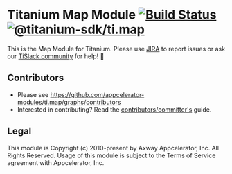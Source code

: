 # Titanium Map Module [![Build Status](https://jenkins.appcelerator.org/buildStatus/icon?job=modules%2Fti.map%2Fmaster)](https://jenkins.appcelerator.org/job/modules/job/ti.map/job/master/) [![@titanium-sdk/ti.map](https://img.shields.io/npm/v/@titanium-sdk/ti.map.png)](https://www.npmjs.com/package/@titanium-sdk/ti.map)

This is the Map Module for Titanium. Please use [JIRA](http://jira.appcelerator.org) to report issues or ask our [TiSlack community](http://tislack.org) for help! :rocket:

## Contributors

* Please see https://github.com/appcelerator-modules/ti.map/graphs/contributors
* Interested in contributing? Read the [contributors/committer's](https://wiki.appcelerator.org/display/community/Home) guide.

## Legal

This module is Copyright (c) 2010-present by Axway Appcelerator, Inc. All Rights Reserved. Usage of this module is subject to 
the Terms of Service agreement with Appcelerator, Inc.  
